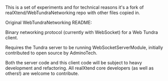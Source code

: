This is a set of experiments and for technical reasons it's a fork of realXtend/WebTundraNetworking repo with other files copied in. 

Original WebTundraNetworking README:

Binary networking protocol (currently with WebSocket) for a Web Tundra client.

Requires the Tundra server to be running WebSocketServerModule, initially 
contributed to open source by AdminoTech.

Both the server code and this client code will be subject to heavy development
and refactoring. All realXtend core developers (as well as others!) are welcome to
contribute.
